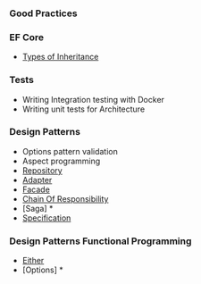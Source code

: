 ### Good Practices

### EF Core
- [Types of Inheritance](EF/src/Inheritance/Inheritance.md)

### Tests
- Writing Integration testing with Docker
- Writing unit tests for Architecture

### Design Patterns
- Options pattern validation
- Aspect programming
- [Repository](Shared/Repository/RepositoryPattern.md)
- [Adapter](/Adapter/AdapterPattern.md)
- [Facade](/Facade/FacadePattern.md)
- [Chain Of Responsibility](/Chain.Of.Responsibility/ChainOfResponsibilityPattern.md)
- [Saga] *
- [Specification](Shared/Specifications/Specification.md)
### Design Patterns Functional Programming
- [Either](/Functional.Programming/README.Either.md)
- [Options] *